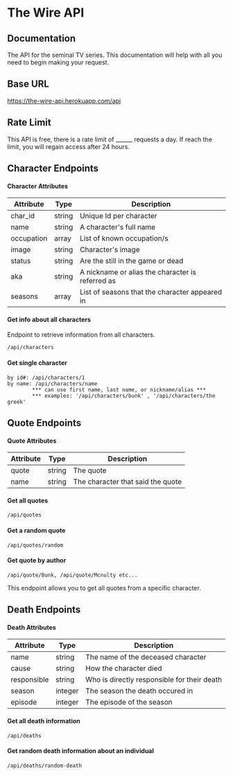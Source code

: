 # The Wire API

## Documentation

The API for the seminal TV series. This documentation will help
with all you need to begin making your request.

## Base URL
https://the-wire-api.herokuapp.com/api

## Rate Limit
This API is free, there is a rate limit of ______ requests a day. If reach the limit, you will regain access after 24 hours.

## Character Endpoints

#### Character Attributes

| Attribute   | Type          | Description  									  |
| ----------- |------------- | ------------------------------------------------- |
| char_id     | string  	  | Unique Id per character							  |
| name        | string        | A character's full name |
| occupation  | array         | List of known occupation/s	|
| image       | string        | Character's image								  |
| status      | string        | Are the still in the game or dead    			  |
| aka		  | string        | A nickname or alias the character is referred as  |
| seasons	  | array         | List of seasons that the character appeared in    |

#### Get info about all characters
Endpoint to retrieve information from all characters.
```
/api/characters
```

#### Get single character
```
by id#: /api/characters/1
by name: /api/characters/name
		*** can use first name, last name, or nickname/alias ***
		***	examples: '/api/characters/bunk' , '/api/characters/the greek'
``` 

## Quote Endpoints

#### Quote Attributes

| Attribute   | Type          | Description  					  |
| ----------- | ------------- | --------------------------------  |
| quote       | string        | The quote						  |
| name	      | string        | The character that said the quote |

#### Get all quotes
```
/api/quotes
```

#### Get a random quote
```
/api/quotes/random
```

#### Get quote by author
```
/api/quote/Bunk, /api/quote/Mcnulty etc... 
```
This endpoint allows you to get all quotes from a specific character.

## Death Endpoints

#### Death Attributes

| Attribute         | Type          | Description  												 |
| ----------------- | ------------- | -----------------------------------------------------------|
| name              | string        | The name of the deceased character 						 |
| cause             | string        | How the character died		  							 |
| responsible       | string        | Who is directly responsible for their death				 |
| season            | integer       | The season the death occured in   						 |
| episode           | integer       | The episode of the season									 |

#### Get all death information
```
/api/deaths
```

#### Get random death information about an individual
```
/api/deaths/random-death
```